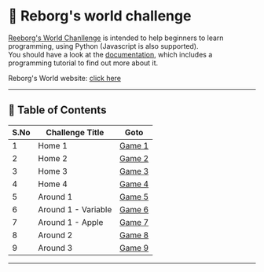 # 🤖 Reborg's world challenge

[Reeborg's World Chanllenge](https://reeborg.ca/reeborg.html) is intended to help beginners to learn programming, using Python (Javascript is also supported).  
You should have a look at the [documentation](https://reeborg.ca/docs/en/), which includes a programming tutorial to find out more about it.  

Reborg's World website: [click here](https://reeborg.ca/index_en.html)

---

## 📅 Table of Contents

| S.No | Challenge Title        | Goto                                                 |  
|------|------------------------|------------------------------------------------------|
| 1    | Home 1                 | [Game 1](solutions/1_home_1/README.md)               |  
| 2    | Home 2                 | [Game 2](solutions/2_home_2/README.md)               |
| 3    | Home 3                 | [Game 3](solutions/3_home_3/README.md)               |
| 4    | Home 4                 | [Game 4](solutions/4_home_4/README.md)               |
| 5    | Around 1               | [Game 5](solutions/5_around_1/README.md)             |
| 6    | Around 1 - Variable    | [Game 6](solutions/6_around_1_variable/README.md)    |
| 7    | Around 1 - Apple       | [Game 7](solutions/7_around_1_apple/README.md)       |
| 8    | Around 2               | [Game 8](solutions/8_around_2/README.md)             |
| 9    | Around 3               | [Game 9](solutions/9_around_3/README.md)             |



---